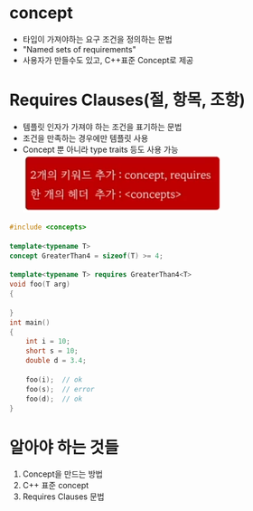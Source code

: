 # concept
- 타입이 가져야하는 요구 조건을 정의하는 문법
- "Named sets of requirements"
- 사용자가 만들수도 있고, C++표준 Concept로 제공

# Requires Clauses(절, 항목, 조항)
- 템플릿 인자가 가져야 하는 조건을 표기하는 문법
- 조건을 만족하는 경우에만 템플릿 사용
- Concept 뿐 아니라 type traits 등도 사용 가능
![](../img/ch3-1.png)

```c++
#include <concepts>

template<typename T>
concept GreaterThan4 = sizeof(T) >= 4;

template<typename T> requires GreaterThan4<T>
void foo(T arg)
{

}
int main()
{
    int i = 10;
    short s = 10;
    double d = 3.4;

    foo(i);  // ok
    foo(s);  // error
    foo(d);  // ok
}
```

# 알아야 하는 것들
1) Concept을 만드는 방법
2) C++ 표준 concept
3) Requires Clauses 문법

